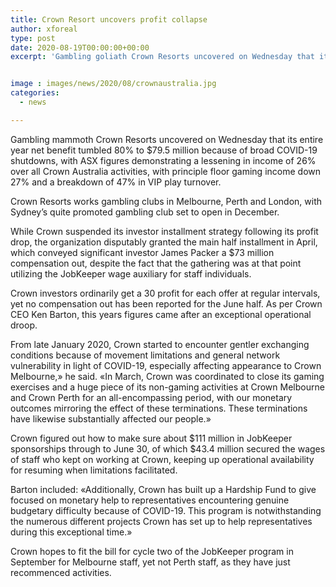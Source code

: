 ```yaml
---
title: Crown Resort uncovers profit collapse
author: xforeal 
type: post
date: 2020-08-19T00:00:00+00:00
excerpt: 'Gambling goliath Crown Resorts uncovered on Wednesday that its entire year net benefit tumbled 80&amp;percnt; to $79 '


image : images/news/2020/08/crownaustralia.jpg
categories:
  - news

---
```

Gambling mammoth Crown Resorts uncovered on Wednesday that its entire year net benefit tumbled 80&percnt; to $79.5 million because of broad COVID-19 shutdowns, with ASX figures demonstrating a lessening in income of 26&percnt; over all Crown Australia activities, with principle floor gaming income down 27&percnt; and a breakdown of 47&percnt; in VIP play turnover. 

Crown Resorts works gambling clubs in Melbourne, Perth and London, with Sydney&#8217;s quite promoted gambling club set to open in December. 

While Crown suspended its investor installment strategy following its profit drop, the organization disputably granted the main half installment in April, which conveyed significant investor James Packer a $73 million compensation out, despite the fact that the gathering was at that point utilizing the JobKeeper wage auxiliary for staff individuals. 

Crown investors ordinarily get a 30 profit for each offer at regular intervals, yet no compensation out has been reported for the June half. As per Crown CEO Ken Barton, this years figures came after an exceptional operational droop. 

From late January 2020, Crown started to encounter gentler exchanging conditions because of movement limitations and general network vulnerability in light of COVID-19, especially affecting appearance to Crown Melbourne,&#187; he said. &#171;In March, Crown was coordinated to close its gaming exercises and a huge piece of its non-gaming activities at Crown Melbourne and Crown Perth for an all-encompassing period, with our monetary outcomes mirroring the effect of these terminations. These terminations have likewise substantially affected our people.&#187; 

Crown figured out how to make sure about $111 million in JobKeeper sponsorships through to June 30, of which $43.4 million secured the wages of staff who kept on working at Crown, keeping up operational availability for resuming when limitations facilitated. 

Barton included: &#171;Additionally, Crown has built up a Hardship Fund to give focused on monetary help to representatives encountering genuine budgetary difficulty because of COVID-19. This program is notwithstanding the numerous different projects Crown has set up to help representatives during this exceptional time.&#187; 

Crown hopes to fit the bill for cycle two of the JobKeeper program in September for Melbourne staff, yet not Perth staff, as they have just recommenced activities.